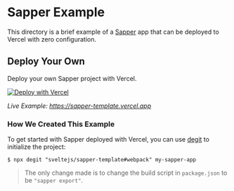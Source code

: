# Sapper Example

This directory is a brief example of a [Sapper](https://sapper.svelte.dev/) app that can be deployed to Vercel with zero configuration.

## Deploy Your Own

Deploy your own Sapper project with Vercel.

[![Deploy with Vercel](https://vercel.com/button)](https://vercel.com/new/clone?repository-url=https://github.com/khulnasoft-lab/khulnasoft/tree/main/examples/sapper&template=sapper)

_Live Example: https://sapper-template.vercel.app_

### How We Created This Example

To get started with Sapper deployed with Vercel, you can use [degit](https://github.com/Rich-Harris/degit) to initialize the project:

```shell
$ npx degit "sveltejs/sapper-template#webpack" my-sapper-app
```

> The only change made is to change the build script in `package.json` to be `"sapper export"`.
